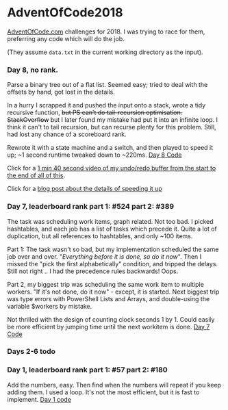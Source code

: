 # AdventOfCode2018

[AdventOfCode.com](http://www.adventofcode.com) challenges for 2018.
I was trying to race for them,  preferring any code which will do the job.

(They assume `data.txt` in the current working directory as the input).

### Day 8, no rank.
Parse a binary tree out of a flat list.
Seemed easy; tried to deal with the offsets by hand, got lost in the details.

In a hurry I scrapped it and pushed the input onto a stack,
wrote a tidy recursive function, ~~but PS can't do tail-recursion optimisation.
StackOverflow~~ but I later found my mistake had put it into an infinite loop.
I think it can't to tail recursion, but can recurse plenty for this problem.
Still, had lost any chance of a scoreboard rank.

Rewrote it with a state machine and a switch, 
and then played to speed it up; ~1 second runtime tweaked down to ~220ms.
[Day 8 Code](https://github.com/HumanEquivalentUnit/AdventOfCode2018/blob/master/2018-12-08-PowerShell-p1-and-p2.ps1)

Click for a [1 min 40 second video of my undo/redo buffer from the start to the end of all of this](https://github.com/HumanEquivalentUnit/AdventOfCode2018/blob/master/2018-12-08-PowerShell-coding.mp4).

Click for a [blog post about the details of speeding it up](https://humanequivalentunit.github.io/Speed-Tweaks-AoC-Day-8/)

### Day 7, leaderboard rank part 1: #524 part 2: #389
The task was scheduling work items, graph related. Not too bad.
I picked hashtables, and each job has a list of tasks which precede it.
Quite a lot of duplication, but all references to hashtables, and only ~100 items.

Part 1: The task wasn't so bad, but my implementation scheduled
the same job over and over. "*Everything before it is done, so do it now*". 
Then I missed the "pick the first alphabetically" condition, and tripped the delays.
Still not right .. I had the precedence rules backwards! Oops.

Part 2, my biggest trip was scheduling the same work item to multiple workers.
"If it's not done, do it now" - except, it is started. 
Next biggest trip was type errors with PowerShell Lists and Arrays,
and double-using the variable $workers by mistake.

Not thrilled with the design of counting clock seconds 1 by 1.
Could easily be more efficient by jumping time until the next workitem is done.
[Day 7 Code](https://github.com/HumanEquivalentUnit/AdventOfCode2018/blob/master/2018-12-07-PowerShell-p1-and-p2.ps1)

### Days 2-6 todo

### Day 1, leaderboard rank part 1: #57 part 2: #180
Add the numbers, easy. 
Then find when the numbers will repeat if you keep adding them.
I used a loop. It's not the most efficient, but it is fast to implement.
[Day 1 code](https://github.com/HumanEquivalentUnit/AdventOfCode2018/blob/master/2018-12-01-PowerShell-p1-and-p2.ps1)

